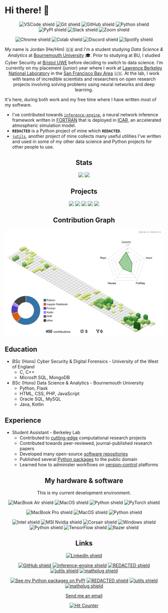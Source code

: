 # Hi there! 👋

<div align="center">

  ![VSCode shield](https://img.shields.io/badge/Viual_Studio_Code-007ACC?style=for-the-badge&logo=github&logoColor=white)
  ![Git shield](https://img.shields.io/badge/Git-F05032?style=for-the-badge&logo=git&logoColor=white)
  ![GitHub shield](https://img.shields.io/badge/Github-181717?style=for-the-badge&logo=github&logoColor=white)
  ![Python shield](https://img.shields.io/badge/Python-3776AB?style=for-the-badge&logo=python&logoColor=white)
  ![PyPI shield](https://img.shields.io/badge/PyPI-3775A9?style=for-the-badge&logo=pypi&logoColor=white)
  ![Slack shield](https://img.shields.io/badge/Slack-4A154B?style=for-the-badge&logo=slack&logoColor=white)
  ![Zoom shield](https://img.shields.io/badge/Zoom-2D8CFF?style=for-the-badge&logo=zoom&logoColor=white)

</div>
<div align="center">

  ![Chrome shield](https://img.shields.io/badge/Google_Chrome-4285F4?style=for-the-badge&logo=google-chrome&logoColor=white)
  ![Colab shield](https://img.shields.io/badge/Google_Colab-F9AB00?style=for-the-badge&logo=google-colab&logoColor=white)
  ![Discord shield](https://img.shields.io/badge/Discord-5865F2?style=for-the-badge&logo=discord&logoColor=white)
  ![Spotify shield](https://img.shields.io/badge/Spotify-1DB954?style=for-the-badge&logo=spotify&logoColor=white)

</div>

<div align="center">

  My name is Jordan (He/Him) :gb: and I'm a student studying _Data Science & Analytics_ at [Bournemouth University](https://en.wikipedia.org/wiki/Bournemouth_University) :mortar_board:. Prior to studying at BU, I studied Cyber Security at [Bristol UWE](https://en.wikipedia.org/wiki/University_of_the_West_of_England) before deciding to switch to data science. I'm currently on my placement (junior) year where I work at [Lawrence Berkeley National Laboratory](https://en.wikipedia.org/wiki/Lawrence_Berkeley_National_Laboratory) in the [San Francisco Bay Area](https://www.google.com/maps/place/San+Francisco+Bay+Area) :us:. At the lab, I work with teams of incredible scientists and researchers on open research projects involving solving problems using neural networks and deep learning.

</div>

It's here, during both work and my free time where I have written most of my software.

- I've contributed towards [`inference-engine`](https://github.com/BerkeleyLab/inference-engine), a neural network inference framework written in [FORTRAN](https://en.wikipedia.org/wiki/Fortran) that is deployed in [ICAR](https://ral.ucar.edu/solutions/products/intermediate-complexity-atmospheric-research-icar), an accelerated atmospheric simulation model.
- **`REDACTED`** is a Python project of mine which **`REDACTED`**.
- [`jutils`](https://github.com/JordanWelsman/jutils), another project of mine collects many useful utilities I've written and used in some of my other data science and Python projects for other people to use.

<div align="center">

## Stats

<picture>
    <source
    srcset="https://github-readme-stats-git-masterrstaa-rickstaa.vercel.app/api?username=JordanWelsman&show_icons=true&theme=vue-dark&hide_border=true"
    media="(prefers-color-scheme: dark)"
    />
    <source
    srcset="https://github-readme-stats-git-masterrstaa-rickstaa.vercel.app/api?username=JordanWelsman&show_icons=true&theme=vue&hide_border=true"
    media="(prefers-color-scheme: light), (prefers-color-scheme: no-preference)"
    />
    <img src="https://github-readme-stats-git-masterrstaa-rickstaa.vercel.app/api?username=JordanWelsman&show_icons=true&theme=vue&hide_border=true"/>
</picture>

<picture>
    <source
    srcset="https://github-readme-streak-stats.herokuapp.com/?user=JordanWelsman&theme=vue-dark&hide_border=true"
    media="(prefers-color-scheme: dark)"
    />
    <source
    srcset="https://github-readme-streak-stats.herokuapp.com/?user=JordanWelsman&theme=vue&hide_border=true"
    media="(prefers-color-scheme: light), (prefers-color-scheme: no-preference)"
    />
    <img src="https://github-readme-streak-stats.herokuapp.com/?user=JordanWelsman&theme=vue&hide_border=true"/>
</picture>

<!--

  <picture>
    <source
      srcset="https://github-profile-summary-cards.vercel.app/api/cards/profile-details?username=JordanWelsman&theme=github_dark"
      media="(prefers-color-scheme: dark)"
    />
    <source
      srcset="https://github-profile-summary-cards.vercel.app/api/cards/profile-details?username=JordanWelsman&theme=github"
      media="(prefers-color-scheme: light), (prefers-color-scheme: no-preference)"
    />
    <img src="https://github-profile-summary-cards.vercel.app/api/cards/profile-details?username=JordanWelsman&theme=github"/>
  </picture>

-->

</div>
<div align="center">

## Projects

<picture>
    <source
    srcset="https://github-readme-stats.vercel.app/api/pin/?username=BerkeleyLab&repo=inference-engine&theme=vue-dark&hide_border=true"
    media="(prefers-color-scheme: dark)"
    />
    <source
    srcset="https://github-readme-stats.vercel.app/api/pin/?username=BerkeleyLab&repo=inference-engine&theme=vue"
    media="(prefers-color-scheme: light), (prefers-color-scheme: no-preference)"
    />
    <img src="https://github-readme-stats.vercel.app/api/pin/?username=BerkeleyLab&repo=inference-engine&theme=vue"/>
</picture>

<picture>
    <source
        srcset="https://github-readme-stats.vercel.app/api/pin/?username=JordanWelsman&repo=nexport&theme=vue-dark&hide_border=true"
        media="(prefers-color-scheme: dark)"
    />
    <source
        srcset="https://github-readme-stats.vercel.app/api/pin/?username=JordanWelsman&repo=nexport&theme=vue"
        media="(prefers-color-scheme: light), (prefers-color-scheme: no-preference)"
    />
    <img src="https://github-readme-stats.vercel.app/api/pin/?username=JordanWelsman&repo=nexport&theme=vue"/>
</picture>

<picture>
    <source
    srcset="https://github-readme-stats.vercel.app/api/pin/?username=JordanWelsman&repo=jutils&theme=vue-dark&hide_border=true"
    media="(prefers-color-scheme: dark)"
    />
    <source
    srcset="https://github-readme-stats.vercel.app/api/pin/?username=JordanWelsman&repo=jutils&theme=vue"
    media="(prefers-color-scheme: light), (prefers-color-scheme: no-preference)"
    />
    <img src="https://github-readme-stats.vercel.app/api/pin/?username=JordanWelsman&repo=jutils&theme=vue"/>
</picture>

<picture>
    <source
    srcset="https://github-readme-stats.vercel.app/api/pin/?username=JordanWelsman&repo=mathplug&theme=vue-dark&hide_border=true"
    media="(prefers-color-scheme: dark)"
    />
    <source
    srcset="https://github-readme-stats.vercel.app/api/pin/?username=JordanWelsman&repo=mathplug&theme=vue"
    media="(prefers-color-scheme: light), (prefers-color-scheme: no-preference)"
    />
    <img src="https://github-readme-stats.vercel.app/api/pin/?username=JordanWelsman&repo=mathplug&theme=vue"/>
</picture>

<picture>
    <source
    srcset="https://github-readme-stats.vercel.app/api/pin/?username=JordanWelsman&repo=JordanWelsman&theme=vue-dark&hide_border=true"
    media="(prefers-color-scheme: dark)"
    />
    <source
    srcset="https://github-readme-stats.vercel.app/api/pin/?username=JordanWelsman&repo=JordanWelsman&theme=vue"
    media="(prefers-color-scheme: light), (prefers-color-scheme: no-preference)"
    />
    <img src="https://github-readme-stats.vercel.app/api/pin/?username=JordanWelsman&repo=JordanWelsman&theme=vue"/>
</picture>

</div>
<div align="center">

## Contribution Graph

<picture>
    <source
    srcset="./profile-3d-contrib/profile-night-view.svg"
    media="(prefers-color-scheme: dark)"
    />
    <source
    srcset="./profile-3d-contrib/profile-green-animate.svg"
    media="(prefers-color-scheme: light), (prefers-color-scheme: no-preference)"
    />
    <img src="./profile-3d-contrib/profile-green-animate.svg"/>
</picture>

</div>

## Education

- BSc (Hons) Cyber Security & Digital Forensics - University of the West of England
  - C, C++
  - Microsft SQL, MongoDB
- BSc (Hons) Data Science & Analytics - Bournemouth University
  - Python, Flask
  - HTML, CSS, PHP, JavaScript
  - Oracle SQL, MySQL
  - Java, Kotlin

## Experience

- Student Assistant - Berkeley Lab
  - Contributed to [cutting-edge](https://en.wikipedia.org/wiki/Perlmutter_(supercomputer)) computational research projects
  - Contributed towards peer-reviewed, journal-published research papers
  - Developed many open-source [software repositories](https://github.com/JordanWelsman?tab=repositories)
  - Published several [Python packages](https://pypi.org/user/welsman) to the public domain
  - Learned how to administer workflows on [version-control](https://github.com) platforms

<div align="center">

## My hardware & software

This is my current development environment.

![MacBook Air shield](https://img.shields.io/badge/MacBook_Air_13"_(2020)-000000?style=for-the-badge&logo=apple&logoColor=white)
![MacOS shield](https://img.shields.io/badge/MacOS_13.0_(Ventura)-E07B33?style=for-the-badge&logo=macos&logoColor=white)
![Python shield](https://img.shields.io/badge/Python_3.10.9-3776AB?style=for-the-badge&logo=python&logoColor=F7C436)
![PyTorch shield](https://img.shields.io/badge/PyTorch_1.13.1-1D1D1D?style=for-the-badge&logo=pytorch&logoColor=EE4C2C)

</div>
<div align="center">

![MacBook Pro shield](https://img.shields.io/badge/MacBook_Pro_16"_(2021)-000000?style=for-the-badge&logo=apple&logoColor=white)
![MacOS shield](https://img.shields.io/badge/MacOS_13.0_(Ventura)-E07B33?style=for-the-badge&logo=macos&logoColor=white)
![Python shield](https://img.shields.io/badge/Python_3.11.2-3776AB?style=for-the-badge&logo=python&logoColor=F7C436)

</div>
<div align="center">

![Intel shield](https://img.shields.io/badge/i5_9700f-0071C5?style=for-the-badge&logo=intel&logoColor=white)
![MSI Nvidia shield](https://img.shields.io/badge/RTX_3060_Ti_(8GB)-76B900?style=for-the-badge&logo=msi&logoColor=FF0000)
![Corsair shield](https://img.shields.io/badge/32GB_2400MHz-000000?style=for-the-badge&logo=corsair&logoColor=white)
![Windows shield](https://img.shields.io/badge/Windows_10-0078D6?style=for-the-badge&logo=windows&logoColor=white)
![Python shield](https://img.shields.io/badge/Python_3.10.9-3776AB?style=for-the-badge&logo=python&logoColor=F7C436)
![TensorFlow shield](https://img.shields.io/badge/TensorFlow_2.11.0-3A465B?style=for-the-badge&logo=tensorflow&logoColor=FF6F00)
![Razer shield](https://img.shields.io/badge/Razer_Mamba-000000?style=for-the-badge&logo=razer&logoColor=00FF00)

</div>
<div align="center">

## Links

[![LinkedIn shield](https://img.shields.io/badge/Connect_with_me-0077B5?style=for-the-badge&logo=linkedin&logoColor=white)](https://linkedin.com/in/JordanWelsman)

[![GitHub shield](https://img.shields.io/badge/View_my_work-181717?style=for-the-badge&logo=github&logoColor=white)](https://github.com/JordanWelsman?tab=repositories)
[![inference-engine shield](https://img.shields.io/badge/inference_engine-734F96?style=for-the-badge&logo=fortran&logoColor=white)](https://github.com/BerkeleyLab/inference-engine)
[![REDACTED shield](https://img.shields.io/badge/REDACTED-181717?style=for-the-badge&logo=github&logoColor=white)](#links)
[![jutils shield](https://img.shields.io/badge/jutils-3776AB?style=for-the-badge&logo=python&logoColor=F7C436)](https://github.com/JordanWelsman/jutils)
[![mathplug shield](https://img.shields.io/badge/mathplug-3776AB?style=for-the-badge&logo=python&logoColor=F7C436)](https://github.com/JordanWelsman/mathplug)

[![See my Python packages on PyPI](https://img.shields.io/badge/See_my_packages-3775A9?style=for-the-badge&logo=pypi&logoColor=white)](https://pypi.org/user/welsman)
[![REDACTED shield](https://img.shields.io/badge/REDACTED-181717?style=for-the-badge&logo=pypi&logoColor=white)](#links)
[![jutils shield](https://img.shields.io/badge/jutils-3775A9?style=for-the-badge&logo=pypi&logoColor=white)](https://pypi.org/project/jutl)
[![mathplug shield](https://img.shields.io/badge/mathplug-3775A9?style=for-the-badge&logo=pypi&logoColor=white)](https://pypi.org/project/mathplug)

</div>
<div align="center">

[Send me an email](mailto:jordan.welsman@outlook.com)

[![Hit Counter](https://hits.seeyoufarm.com/api/count/incr/badge.svg?url=https%3A%2F%2Fgithub.com%2FJordanWelsman1212%2Fhit-counter)](https://github.com/JordanWelsman)

</div>

<!--
**JordanWelsman/JordanWelsman** is a ✨ _special_ ✨ repository because its `README.md` (this file) appears on your GitHub profile.

Here are some ideas to get you started:

- 🔭 I’m currently working on ...
- 🌱 I’m currently learning ...
- 👯 I’m looking to collaborate on ...
- 🤔 I’m looking for help with ...
- 💬 Ask me about ...
- 📫 How to reach me: ...
- 😄 Pronouns: ...
- ⚡ Fun fact: ...
-->
